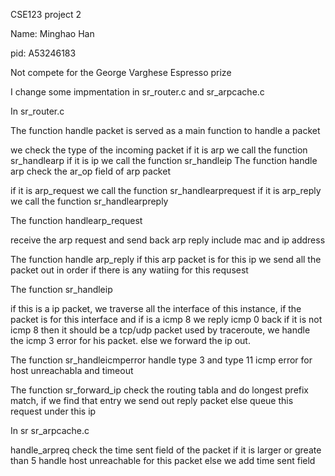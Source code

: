 CSE123 project 2 

Name: Minghao Han

pid: A53246183

 Not compete for the George Varghese Espresso prize
 
 I change some impmentation in sr_router.c and sr_arpcache.c 
 
 In sr_router.c
 
 The function handle packet is served as a main function to handle a packet 
 
 we check the type of the incoming packet 
 if it is arp we call the function  sr_handlearp
 if it is ip we call the function sr_handleip
The function handle arp check the ar_op field of arp packet 

if it is arp_request we call the function sr_handlearprequest
if it is arp_reply we call the function sr_handlearpreply

The function handlearp_request

receive the arp request and send back arp reply include mac and ip address 

The function handle arp_reply 
if this arp packet is for this ip we send all the packet out in order if there is any watiing for this requsest

The function sr_handleip

if this is a ip packet,
we traverse all the interface of this instance, if  the packet is for this interface and if is a icmp 8 we reply icmp 0 back
if it is not icmp 8 then it should be a tcp/udp packet used by traceroute, we handle the icmp 3 error for his packet.
else we forward the ip out.

The function sr_handleicmperror handle type 3 and type 11 icmp error for host unreachabla and timeout 

The function sr_forward_ip check the routing tabla and do longest prefix match, if we find that entry we send out reply packet 
else queue this request under this ip 
 
 In sr sr_arpcache.c 
 
 handle_arpreq check the time sent field of the packet if it is larger or greate than 5 handle host unreachable for this packet
 else we add time sent field 
 
 
